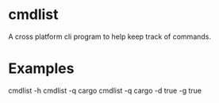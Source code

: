 # cmdlist

A cross platform cli program to help keep track of commands.


# Examples
cmdlist -h
cmdlist -q cargo
cmdlist -q cargo -d true -g true